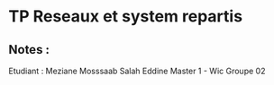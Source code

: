 # TP Reseaux et system repartis 
## Notes :
Etudiant : Meziane Mosssaab Salah Eddine
Master 1 - Wic Groupe 02 
